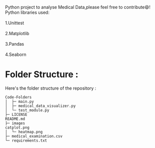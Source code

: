 <p>Python project to analyse Medical Data,please feel free to contribute😄!
<br>Python libraries used:</br>
<br>1.Unittest</br>
<br>2.Matplotlib</br>
<br>3.Pandas</br>
<br>4.Seaborn</br>
</p>

# Folder Structure :
Here's the folder structure of the repository :
```
Code-Folders
│  ├─ main.py
│  ├─ medical_data_visualizer.py
│  └─ test_module.py
├─ LICENSE
README.md
├─ images
catplot.png
│  └─ heatmap.png
├─ medical_examination.csv
└─ requirements.txt
```

